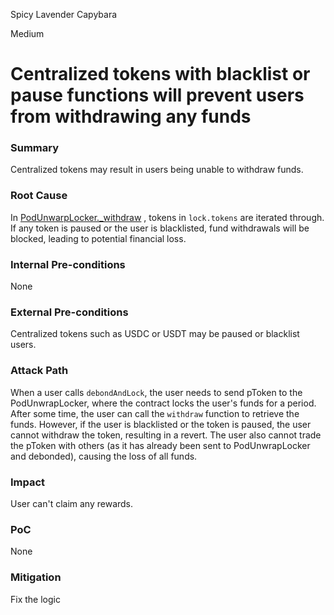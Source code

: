 Spicy Lavender Capybara

Medium

# Centralized tokens with blacklist or pause functions will prevent users from withdrawing any funds

### Summary

Centralized tokens may result in users being unable to withdraw funds.

### Root Cause

In [PodUnwarpLocker._withdraw](https://github.com/sherlock-audit/2025-01-peapods-finance/blob/d28eb19f4b39d3db7997477460f9f9c76839cb0c/contracts/contracts/PodUnwrapLocker.sol#L148-L163) , tokens in `lock.tokens` are iterated through. If any token is paused or the user is blacklisted, fund withdrawals will be blocked, leading to potential financial loss.

### Internal Pre-conditions

None

### External Pre-conditions

Centralized tokens such as USDC or USDT may be paused or blacklist users.

### Attack Path

When a user calls `debondAndLock`, the user needs to send pToken to the PodUnwrapLocker, where the contract locks the user's funds for a period. After some time, the user can call the `withdraw` function to retrieve the funds. However, if the user is blacklisted or the token is paused, the user cannot withdraw the token, resulting in a revert. The user also cannot trade the pToken with others (as it has already been sent to PodUnwrapLocker and debonded), causing the loss of all funds.

### Impact

User can't claim any rewards.

### PoC

None

### Mitigation

Fix the logic